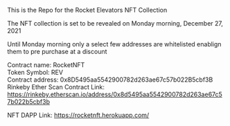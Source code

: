 This is the Repo for the Rocket Elevators NFT Collection

The NFT collection is set to be revealed on Monday morning, December 27, 2021

Until Monday morning only a select few addresses are whitelisted enablign them to pre purchase at a discount </br>

Contract name: RocketNFT </br>
Token Symbol: REV </br>
Contract address: 0x8D5495aa5542900782d263ae67c57b022B5cbf3B </br>
Rinkeby Ether Scan Contract Link: https://rinkeby.etherscan.io/address/0x8d5495aa5542900782d263ae67c57b022b5cbf3b

NFT DAPP Link: https://rocketnft.herokuapp.com/
